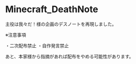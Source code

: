 # Minecraft_DeathNote
主役は我々だ！様の企画のデスノートを再現しました。

※注意事項

・二次配布禁止
・自作発言禁止

あと、本家様から指摘があれば配布をやめる可能性があります。
